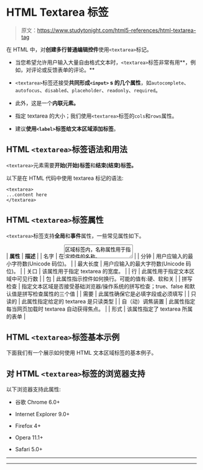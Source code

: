 # HTML Textarea 标签

> 原文：<https://www.studytonight.com/html5-references/html-textarea-tag>

在 HTML 中，对**创建多行普通编辑控件**使用`<textarea>`标记。

*   当您希望允许用户输入大量自由格式文本时，`<textarea>`标签非常有用**，例如，对评论或反馈表单的评论。**

*   `<textarea>`标签还接受**共同形成`<input>` s 的几个属性**，如`autocomplete`、`autofocus`、`disabled`、`placeholder`、`readonly`、`required`。

*   此外，这是一个**内联元素。**

*   指定 textarea 的大小；我们使用`<textarea>`标签的`cols`和`rows`属性。

*   建议**使用`<label>`标签给文本区域添加标签**。

## HTML `<textarea>`标签语法和用法

`<textarea>`元素需要**开始(开始)标签**和**结束(结束)标签。**

以下是在 HTML 代码中使用 textarea 标记的语法:

```
<textarea>
...content here
</textarea>
```

## HTML `<textarea>`标签属性

`<textarea>`标签支持**全局**和**事件**属性，一些常见属性如下。

| **属性** | **描述** |
| 名字 | 在<textarea>区域标签内，名称属性用于指定控件的名称。</textarea> |
| 分钟 | 用户应输入的最小字符数(Unicode 码位)。 |
| 最大长度 | 用户应输入的最大字符数(Unicode 码位)。 |
| 关口 | 该属性用于指定 textarea 的宽度。 |
| 行 | 此属性用于指定文本区域中可见行数 |
| 包 | 此属性指示控件如何换行。可能的值有:硬、软和关 |
| 拼写检查 | 指定文本区域是否接受基础浏览器/操作系统的拼写检查；true、false 和默认值是拼写检查属性的三个值 |
| 需要 | 此属性确保它是必填字段或必须填写 |
| 只读的 | 此属性指定给定的 textarea 是只读类型 |
| 自（动）调焦装置 | 此属性指定每当网页加载时 textarea 自动获得焦点。 |
| 形式 | 该属性指定了 textarea 所属的表单 |

## HTML `<textarea>`标签基本示例

下面我们有一个展示如何使用 HTML 文本区域标签的基本例子。

## 对 HTML `<textarea>`标签的浏览器支持

以下浏览器支持此属性:

*   谷歌 Chrome 6.0+

*   Internet Explorer 9.0+

*   Firefox 4+

*   Opera 11.1+

*   Safari 5.0+

* * *

* * *